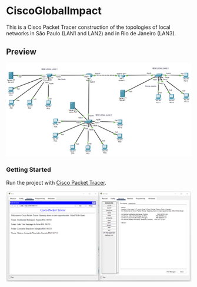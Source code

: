 

# CiscoGlobalImpact

This is a Cisco Packet Tracer construction of the topologies of local networks in São Paulo (LAN1 and LAN2) and in Rio de Janeiro (LAN3).

## Preview
![Preview](/Preview.png)


### Getting Started

Run the project with [Cisco Packet Tracer](https://www.netacad.com/courses/packet-tracer). 

![Preview2](/Preview2.png)
